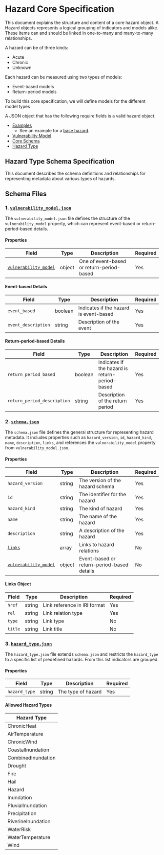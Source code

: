 # Hazard Core Specification

This document explains the structure and content of a core hazard object. A Hazard objects represents a logical grouping of indicators and models alike. These items can and should be linked in one-to-many and many-to-many relationships.

A hazard can be of three kinds:

- Acute
- Chronic
- Unknown

Each hazard can be measured using two types of models:

- Event-based models
- Return-period models

To build this core specification, we will define models for the different model types

A JSON object that has the following require fields is a valid hazard object.

- [Examples](../examples)
  - See an example for a [base hazard](../examples/hazard-example.json).
- [Vulnerability Model](./schema/vulnerability_model.json)
- [Core Schema](./schema/schema.json)
- [Hazard Type](./schema/hazard_type.json)

## Hazard Type Schema Specification

This document describes the schema definitions and relationships for representing metadata about various types of hazards.

## Schema Files

### 1. [`vulnerability_model.json`](./vulnerability_model.json)

The `vulnerability_model.json` file defines the structure of the `vulnerability_model` property, which can represent event-based or return-period-based details.

#### Properties

| Field  | Type   | Description                               | Required |
|--------|--------|-------------------------------------------|----------|
| [`vulnerability_model`](./vulnerability_model.json) | object | One of event-based or return-period-based | Yes      |

#### Event-based Details

| Field             | Type    | Description                          | Required |
|-------------------|---------|--------------------------------------|----------|
| `event_based`     | boolean | Indicates if the hazard is event-based | Yes      |
| `event_description` | string  | Description of the event              | Yes      |

#### Return-period-based Details

| Field                     | Type   | Description                           | Required |
|---------------------------|--------|---------------------------------------|----------|
| `return_period_based`     | boolean| Indicates if the hazard is return-period-based | Yes      |
| `return_period_description` | string | Description of the return period      | Yes      |

### 2. [`schema.json`](./schema.json)

The `schema.json` file defines the general structure for representing hazard metadata. It includes properties such as `hazard_version`, `id`, `hazard_kind`, `name`, `description`, `links`, and references the `vulnerability_model` property from `vulnerability_model.json`.

#### Properties

| Field          | Type   | Description                                   | Required |
|----------------|--------|-----------------------------------------------|----------|
| `hazard_version` | string | The version of the hazard schema              | Yes      |
| `id`             | string | The identifier for the hazard                 | Yes      |
| `hazard_kind`    | string | The kind of hazard                            | Yes      |
| `name`           | string | The name of the hazard                        | Yes      |
| `description`    | string | A description of the hazard                   | Yes      |
| [`links`](#links-object)          | array  | Links to hazard relations                     | No       |
| [`vulnerability_model`](./vulnerability_model.json)        | object | Event-based or return-period-based details    | No       |

#### Links Object

| Field | Type   | Description                   | Required |
|-------|--------|-------------------------------|----------|
| `href`  | string | Link reference in IRI format  | Yes      |
| `rel`   | string | Link relation type            | Yes      |
| `type`  | string | Link type                     | No       |
| `title` | string | Link title                    | No       |

### 3. [`hazard_type.json`](./hazard_type.json)

The `hazard_type.json` file extends `schema.json` and restricts the `hazard_type` to a specific list of predefined hazards. From this list indicators are grouped.

#### Properties

| Field       | Type   | Description           | Required |
|-------------|--------|-----------------------|----------|
| `hazard_type` | string | The type of hazard    | Yes      |

#### Allowed Hazard Types

| Hazard Type          |
|----------------------|
| ChronicHeat          |
| AirTemperature       |
| ChronicWind          |
| CoastalInundation    |
| CombinedInundation   |
| Drought              |
| Fire                 |
| Hail                 |
| Hazard               |
| Inundation           |
| PluvialInundation    |
| Precipitation        |
| RiverineInundation   |
| WaterRisk            |
| WaterTemperature     |
| Wind                 |
